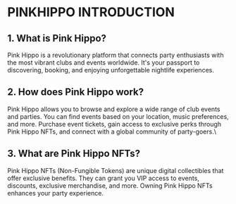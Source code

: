 # PINKHIPPO INTRODUCTION



## 1. What is Pink Hippo?

Pink Hippo is a revolutionary platform that connects party enthusiasts with the most vibrant clubs and events worldwide. It's your passport to discovering, booking, and enjoying unforgettable nightlife experiences.



## 2. How does Pink Hippo work?

Pink Hippo allows you to browse and explore a wide range of club events and parties. You can find events based on your location, music preferences, and more. Purchase event tickets, gain access to exclusive perks through Pink Hippo NFTs, and connect with a global community of party-goers.\


## 3. What are Pink Hippo NFTs?

Pink Hippo NFTs (Non-Fungible Tokens) are unique digital collectibles that offer exclusive benefits. They can grant you VIP access to events, discounts, exclusive merchandise, and more. Owning Pink Hippo NFTs enhances your party experience.
